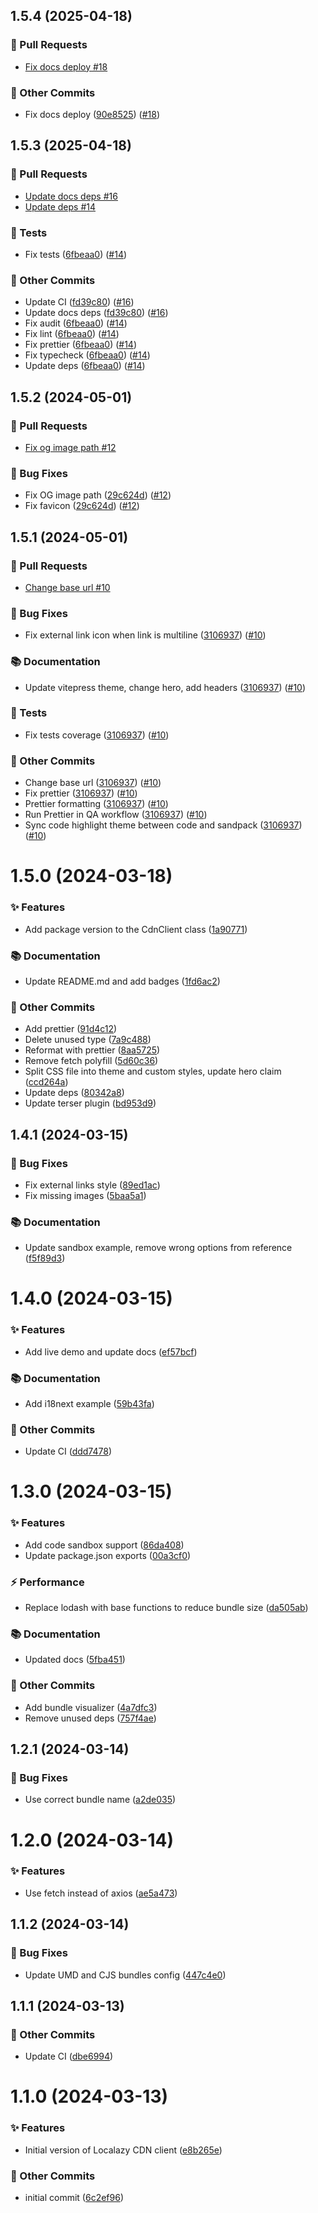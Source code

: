 ## 1.5.4 (2025-04-18)
### 🔀 Pull Requests

- [Fix docs deploy #18](https://github.com/localazy/cdn-client/pull/18)

### 🧰 Other Commits

- Fix docs deploy ([90e8525](https://github.com/localazy/cdn-client/commit/90e8525)) ([#18](https://github.com/localazy/cdn-client/pull/18))

## 1.5.3 (2025-04-18)
### 🔀 Pull Requests

- [Update docs deps #16](https://github.com/localazy/cdn-client/pull/16)
- [Update deps #14](https://github.com/localazy/cdn-client/pull/14)

### 🧪 Tests

- Fix tests ([6fbeaa0](https://github.com/localazy/cdn-client/commit/6fbeaa0)) ([#14](https://github.com/localazy/cdn-client/pull/14))

### 🧰 Other Commits

- Update CI ([fd39c80](https://github.com/localazy/cdn-client/commit/fd39c80)) ([#16](https://github.com/localazy/cdn-client/pull/16))
- Update docs deps ([fd39c80](https://github.com/localazy/cdn-client/commit/fd39c80)) ([#16](https://github.com/localazy/cdn-client/pull/16))
- Fix audit ([6fbeaa0](https://github.com/localazy/cdn-client/commit/6fbeaa0)) ([#14](https://github.com/localazy/cdn-client/pull/14))
- Fix lint ([6fbeaa0](https://github.com/localazy/cdn-client/commit/6fbeaa0)) ([#14](https://github.com/localazy/cdn-client/pull/14))
- Fix prettier ([6fbeaa0](https://github.com/localazy/cdn-client/commit/6fbeaa0)) ([#14](https://github.com/localazy/cdn-client/pull/14))
- Fix typecheck ([6fbeaa0](https://github.com/localazy/cdn-client/commit/6fbeaa0)) ([#14](https://github.com/localazy/cdn-client/pull/14))
- Update deps ([6fbeaa0](https://github.com/localazy/cdn-client/commit/6fbeaa0)) ([#14](https://github.com/localazy/cdn-client/pull/14))

## 1.5.2 (2024-05-01)
### 🔀 Pull Requests

- [Fix og image path #12](https://github.com/localazy/cdn-client/pull/12)

### 🐛 Bug Fixes

- Fix OG image path ([29c624d](https://github.com/localazy/cdn-client/commit/29c624d)) ([#12](https://github.com/localazy/cdn-client/pull/12))
- Fix favicon ([29c624d](https://github.com/localazy/cdn-client/commit/29c624d)) ([#12](https://github.com/localazy/cdn-client/pull/12))

## 1.5.1 (2024-05-01)

### 🔀 Pull Requests

- [Change base url #10](https://github.com/localazy/cdn-client/pull/10)

### 🐛 Bug Fixes

- Fix external link icon when link is multiline ([3106937](https://github.com/localazy/cdn-client/commit/3106937)) ([#10](https://github.com/localazy/cdn-client/pull/10))

### 📚 Documentation

- Update vitepress theme, change hero, add headers ([3106937](https://github.com/localazy/cdn-client/commit/3106937)) ([#10](https://github.com/localazy/cdn-client/pull/10))

### 🧪 Tests

- Fix tests coverage ([3106937](https://github.com/localazy/cdn-client/commit/3106937)) ([#10](https://github.com/localazy/cdn-client/pull/10))

### 🧰 Other Commits

- Change base url ([3106937](https://github.com/localazy/cdn-client/commit/3106937)) ([#10](https://github.com/localazy/cdn-client/pull/10))
- Fix prettier ([3106937](https://github.com/localazy/cdn-client/commit/3106937)) ([#10](https://github.com/localazy/cdn-client/pull/10))
- Prettier formatting ([3106937](https://github.com/localazy/cdn-client/commit/3106937)) ([#10](https://github.com/localazy/cdn-client/pull/10))
- Run Prettier in QA workflow ([3106937](https://github.com/localazy/cdn-client/commit/3106937)) ([#10](https://github.com/localazy/cdn-client/pull/10))
- Sync code highlight theme between code and sandpack ([3106937](https://github.com/localazy/cdn-client/commit/3106937)) ([#10](https://github.com/localazy/cdn-client/pull/10))

# 1.5.0 (2024-03-18)

### ✨ Features

- Add package version to the CdnClient class ([1a90771](https://github.com/localazy/cdn-client/commit/1a90771))

### 📚 Documentation

- Update README.md and add badges ([1fd6ac2](https://github.com/localazy/cdn-client/commit/1fd6ac2))

### 🧰 Other Commits

- Add prettier ([91d4c12](https://github.com/localazy/cdn-client/commit/91d4c12))
- Delete unused type ([7a9c488](https://github.com/localazy/cdn-client/commit/7a9c488))
- Reformat with prettier ([8aa5725](https://github.com/localazy/cdn-client/commit/8aa5725))
- Remove fetch polyfill ([5d60c36](https://github.com/localazy/cdn-client/commit/5d60c36))
- Split CSS file into theme and custom styles, update hero claim ([ccd264a](https://github.com/localazy/cdn-client/commit/ccd264a))
- Update deps ([80342a8](https://github.com/localazy/cdn-client/commit/80342a8))
- Update terser plugin ([bd953d9](https://github.com/localazy/cdn-client/commit/bd953d9))

## 1.4.1 (2024-03-15)

### 🐛 Bug Fixes

- Fix external links style ([89ed1ac](https://github.com/localazy/cdn-client/commit/89ed1ac))
- Fix missing images ([5baa5a1](https://github.com/localazy/cdn-client/commit/5baa5a1))

### 📚 Documentation

- Update sandbox example, remove wrong options from reference ([f5f89d3](https://github.com/localazy/cdn-client/commit/f5f89d3))

# 1.4.0 (2024-03-15)

### ✨ Features

- Add live demo and update docs ([ef57bcf](https://github.com/localazy/cdn-client/commit/ef57bcf))

### 📚 Documentation

- Add i18next example ([59b43fa](https://github.com/localazy/cdn-client/commit/59b43fa))

### 🧰 Other Commits

- Update CI ([ddd7478](https://github.com/localazy/cdn-client/commit/ddd7478))

# 1.3.0 (2024-03-15)

### ✨ Features

- Add code sandbox support ([86da408](https://github.com/localazy/cdn-client/commit/86da408))
- Update package.json exports ([00a3cf0](https://github.com/localazy/cdn-client/commit/00a3cf0))

### ⚡️ Performance

- Replace lodash with base functions to reduce bundle size ([da505ab](https://github.com/localazy/cdn-client/commit/da505ab))

### 📚 Documentation

- Updated docs ([5fba451](https://github.com/localazy/cdn-client/commit/5fba451))

### 🧰 Other Commits

- Add bundle visualizer ([4a7dfc3](https://github.com/localazy/cdn-client/commit/4a7dfc3))
- Remove unused deps ([757f4ae](https://github.com/localazy/cdn-client/commit/757f4ae))

## 1.2.1 (2024-03-14)

### 🐛 Bug Fixes

- Use correct bundle name ([a2de035](https://github.com/localazy/cdn-client/commit/a2de035))

# 1.2.0 (2024-03-14)

### ✨ Features

- Use fetch instead of axios ([ae5a473](https://github.com/localazy/cdn-client/commit/ae5a473))

## 1.1.2 (2024-03-14)

### 🐛 Bug Fixes

- Update UMD and CJS bundles config ([447c4e0](https://github.com/localazy/cdn-client/commit/447c4e0))

## 1.1.1 (2024-03-13)

### 🧰 Other Commits

- Update CI ([dbe6994](https://github.com/localazy/cdn-client/commit/dbe6994))

# 1.1.0 (2024-03-13)

### ✨ Features

- Initial version of Localazy CDN client ([e8b265e](https://github.com/localazy/cdn-client/commit/e8b265e))

### 🧰 Other Commits

- initial commit ([6c2ef96](https://github.com/localazy/cdn-client/commit/6c2ef96))
